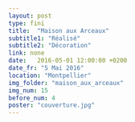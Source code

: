 ```yaml
---
layout: post
type: fini
title:  "Maison aux Arceaux"
subtitle1: "Réalisé"
subtitle2: "Décoration"
link: none
date:   2016-05-01 12:00:00 +0200
date_fr: "5 Mai 2016"
location: "Montpellier"
img_folder: "maison_aux_arceaux"
img_num: 15
before_num: 4
poster: "couverture.jpg"
---
```

